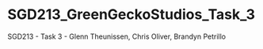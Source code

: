 # SGD213_GreenGeckoStudios_Task_3
SGD213 - Task 3 - Glenn Theunissen, Chris Oliver, Brandyn Petrillo
